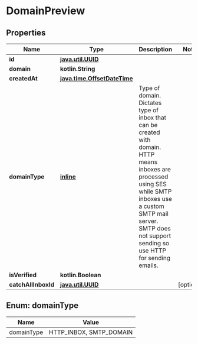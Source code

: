 
# DomainPreview

## Properties
Name | Type | Description | Notes
------------ | ------------- | ------------- | -------------
**id** | [**java.util.UUID**](java.util.UUID) |  | 
**domain** | **kotlin.String** |  | 
**createdAt** | [**java.time.OffsetDateTime**](java.time.OffsetDateTime) |  | 
**domainType** | [**inline**](#DomainTypeEnum) | Type of domain. Dictates type of inbox that can be created with domain. HTTP means inboxes are processed using SES while SMTP inboxes use a custom SMTP mail server. SMTP does not support sending so use HTTP for sending emails. | 
**isVerified** | **kotlin.Boolean** |  | 
**catchAllInboxId** | [**java.util.UUID**](java.util.UUID) |  |  [optional]


<a name="DomainTypeEnum"></a>
## Enum: domainType
Name | Value
---- | -----
domainType | HTTP_INBOX, SMTP_DOMAIN



